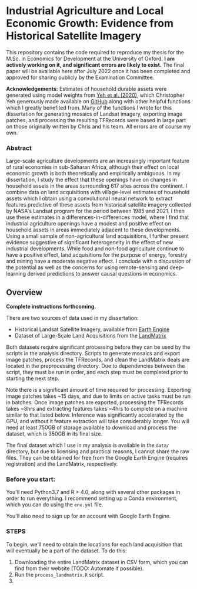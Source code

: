 # Industrial Agriculture and Local Economic Growth: Evidence from Historical Satellite Imagery


This repository contains the code required to reproduce my thesis for the M.Sc. in Economics for Development at the University of Oxford. **I am actively working on it, and significant errors are likely to exist.** The final paper will be available here after July 2022 once it has been completed and approved for sharing publicly by the Examination Committee. 


**Acknowledgements:** Estimates of household durable assets were generated using model weights from [Yeh et al. (2020)](https://www.nature.com/articles/s41467-020-16185-w), which Christopher Yeh generously made available on [GitHub](https://github.com/chrisyeh96/africa_poverty_clean) along with other helpful functions which I greatly benefited from. Many of the functions I wrote for this dissertation for generating mosaics of Landsat imagery, exporting image patches, and processing the resulting TFRecords were based in large part on those originally written by Chris and his team. All errors are of course my own.


### Abstract
Large-scale agriculture developments are an increasingly important feature of rural economies in sub-Saharan Africa, although their effect on local economic growth is both theoretically and empirically ambiguous. In my dissertation, I study the effect that these openings have on changes in household assets in the areas surrounding 617 sites across the continent. I combine data on land acquisitions with village-level estimates of household assets which I obtain using a convolutional neural network to extract features predictive of these assets from historical satellite imagery collected by NASA's Landsat program for the period between 1985 and 2021. I then use these estimates in a differences-in-differences model, where I find that industrial agriculture openings have a modest and positive effect on household assets in areas immediately adjacent to these developments. Using a small sample of non-agricultural land acquisitions, I further present evidence suggestive of significant heterogeneity in the effect of new industrial developments. While food and non-food agriculture continue to have a positive effect, land acquisitions for the purpose of energy, forestry and mining have a moderate negative effect. I conclude with a discussion of the potential as well as the concerns for using remote-sensing and deep-learning derived predictions to answer causal questions in economics.




## Overview

**Complete instructions forthcoming.**

There are two sources of data used in my dissertation: 
- Historical Landsat Satellite Imagery, available from [Earth Engine](https://developers.google.com/earth-engine/datasets/catalog/landsat)
- Dataset of Large-Scale Land Acquisitions from the [LandMatrix](https://landmatrix.org)

Both datasets require significant processing before they can be used by the scripts in the analysis directory. Scripts to generate mosaics and export image patches, process the TFRecords, and clean the LandMatrix deals are located in the preprocessing directory. Due to dependencies between the script, they must be run in order, and each step must be completed prior to starting the next step. 

Note there is a significant amount of time required for processing. Exporting image patches takes ~15 days, and due to limits on active tasks must be run in batches. Once image patches are exported, processing the TFRecords takes ~8hrs and extracting features takes ~4hrs to complete on a machine similar to that listed below. Inference was significantly accelerated by the GPU, and without it feature extraction will take considerably longer. You will need at least 750GB of storage available to download and process the dataset, which is 350GB in its final size. 

The final dataset which I use in my analysis is available in the `data/` directory, but due to licensing and practical reasons, I cannot share the raw files. They can be obtained for free from the Google Earth Engine (requires registration) and the LandMatrix, respectively. 


### Before you start: 

You'll need Python3.7 and R > 4.0, along with several other packages in order to run everything. I recommend setting up a Conda environment, which you can do using the `env.yml` file.  


You'll also need to sign up for an account with Google Earth Engine. 


### STEPS

To begin, we'll need to obtain the locations for each land acquisition that will eventually be a part of the dataset. To do this:

1. Downloading the entire LandMatrix dataset in CSV form, which you can find from their website (TODO: Automate if possible). 
2. Run the `process_landmatrix.R` script. 
3. 








